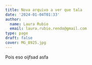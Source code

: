 ```yaml
---
title: Nova arquivo a ver que tala
date: '2024-01-04T01:33'
author:
  name: Laura Rubio
  email: laura.rubio.rendo@gmail.com
type: page
draft: false
cover: MG_8925.jpg
---
```


Pois eso oijfsad asfa
